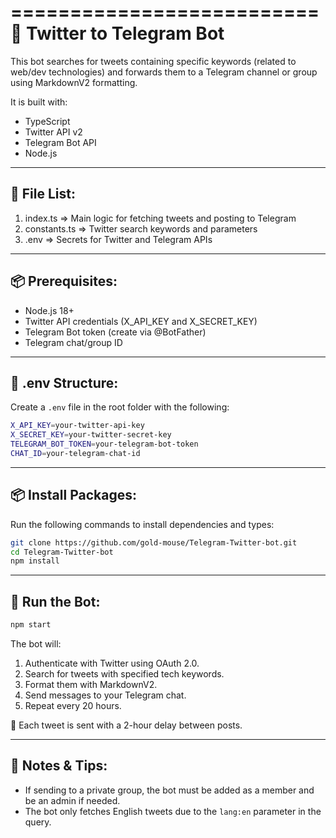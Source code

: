 
==========================
📢 Twitter to Telegram Bot
==========================

This bot searches for tweets containing specific keywords (related to web/dev technologies)
and forwards them to a Telegram channel or group using MarkdownV2 formatting.

It is built with:
- TypeScript
- Twitter API v2
- Telegram Bot API
- Node.js

-------------
📁 File List:
-------------
1. index.ts        => Main logic for fetching tweets and posting to Telegram
2. constants.ts    => Twitter search keywords and parameters
3. .env            => Secrets for Twitter and Telegram APIs

---------------
📦 Prerequisites:
---------------
- Node.js 18+
- Twitter API credentials (X_API_KEY and X_SECRET_KEY)
- Telegram Bot token (create via @BotFather)
- Telegram chat/group ID

------------------
🔐 .env Structure:
------------------
Create a `.env` file in the root folder with the following:
```sh
X_API_KEY=your-twitter-api-key
X_SECRET_KEY=your-twitter-secret-key
TELEGRAM_BOT_TOKEN=your-telegram-bot-token
CHAT_ID=your-telegram-chat-id
```

--------------------
📦 Install Packages:
--------------------
Run the following commands to install dependencies and types:
```sh
git clone https://github.com/gold-mouse/Telegram-Twitter-bot.git
cd Telegram-Twitter-bot
npm install
```

-------------------
🚀 Run the Bot:
-------------------
```sh
npm start
```

The bot will:
1. Authenticate with Twitter using OAuth 2.0.
2. Search for tweets with specified tech keywords.
3. Format them with MarkdownV2.
4. Send messages to your Telegram chat.
5. Repeat every 20 hours.

📌 Each tweet is sent with a 2-hour delay between posts.

--------------------
🤖 Notes & Tips:
--------------------
- If sending to a private group, the bot must be added as a member and be an admin if needed.
- The bot only fetches English tweets due to the `lang:en` parameter in the query.
